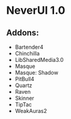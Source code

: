 NeverUI 1.0
=================

Addons:
-----------------
- Bartender4
- Chinchilla
- LibSharedMedia3.0
- Masque
- Masque: Shadow
- PitBull4
- Quartz
- Raven
- Skinner
- TipTac
- WeakAuras2

